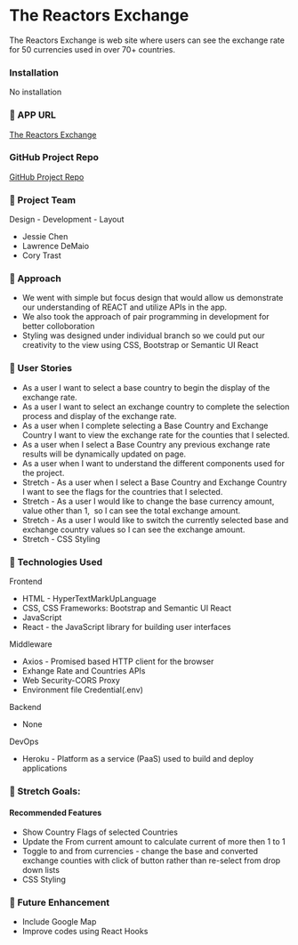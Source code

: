 #  **The Reactors Exchange**

The Reactors Exchange is web site where users can see the exchange rate for 50 currencies  used in over 70+ countries. 

### Installation

No installation

### &#x1F535; APP URL
<a href="http://reactors-exchange.herokuapp.com/" target="_blank">The Reactors Exchange</a>


### GitHub Project Repo
<a href="https://github.com/ctrast/project-3" target="_blank">GitHub Project Repo</a>

### &#x1F535; Project Team
Design - Development - Layout

<ul>
<li>Jessie Chen</li>
<li>Lawrence DeMaio</li>
<li>Cory Trast</li>
</ul>


### &#x1F535; Approach 
<ul>
<li>We went with simple but focus design that would allow us demonstrate our understanding of REACT and utilize APIs in the app. </li>

<li>We also took the approach of pair programming in development for better colloboration </li>

<li>Styling was designed under individual branch so we could put our creativity to the view using CSS, Bootstrap or 
Semantic UI React</li>
</ul>

### &#x1F535; User Stories
* As a user I want to select a base country to begin the display of the exchange rate.
* As a user I want to select an exchange country to complete the selection process and display of the exchange rate.
* As a user when I complete selecting a Base Country and Exchange Country I want to view the exchange rate for the counties that I selected.
* As a user when I select a Base Country any previous exchange rate results will be dynamically updated on page.
* As a user when I want to understand the different components used for the project.
* Stretch - As a user when I select a Base Country and Exchange Country I want to see the flags for the countries that I selected.
* Stretch - As a user I would like to change the base currency amount, value other than 1,  so I can see the total exchange amount.
* Stretch - As a user I would like to switch the currently selected base and exchange country values so I can see the exchange amount.
* Stretch - CSS Styling


### &#x1F535; **Technologies Used**


Frontend
<ul>
<li>HTML - HyperTextMarkUpLanguage </li>
<li>CSS, CSS Frameworks: Bootstrap and Semantic UI React </li>
<li>JavaScript </li>
<li>React - the JavaScript library for building user interfaces</li>
</ul>
Middleware
<ul>
<li>Axios - Promised based HTTP client for the browser</li>
<li>Exhange Rate and Countries APIs</li>
<li>Web Security-CORS Proxy</li>
<li>Environment file Credential(.env) </li>

</ul>
Backend
<ul>
<li>None</li>
</ul>

DevOps
<ul>
<li>Heroku - Platform as a service (PaaS) used to build and deploy applications</li>
</ul>


### &#x1F535; Stretch Goals:
#### Recommended Features
* Show Country Flags of selected Countries
* Update the From current amount to calculate current of more then 1 to 1
*  Toggle to and from currencies - change the base and converted exchange counties with click of button rather than re-select from drop down lists
* CSS Styling 

### &#x1F535; Future Enhancement
<ul>
<li>Include Google Map</li>
<li>Improve codes using React Hooks</li>
</ul>

